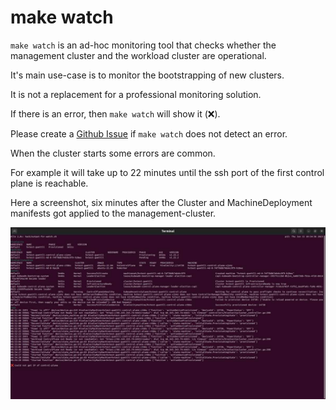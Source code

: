 # make watch

`make watch` is an ad-hoc monitoring tool that checks whether the management cluster and the workload cluster 
are operational.

It's main use-case is to monitor the bootstrapping of new clusters.

It is not a replacement for a professional monitoring solution.

If there is an error, then `make watch` will show it (❌). 

Please create a [Github Issue](https://github.com/hivelocity/cluster-api-provider-hivelocity/issues) if `make watch` does not detect an error.

When the cluster starts some errors are common.

For example it will take up to 22 minutes until the ssh port of the first control plane is reachable.

Here a screenshot, six minutes after the Cluster and MachineDeployment manifests got applied to the management-cluster.

![make watch](./make-watch.jpg)



